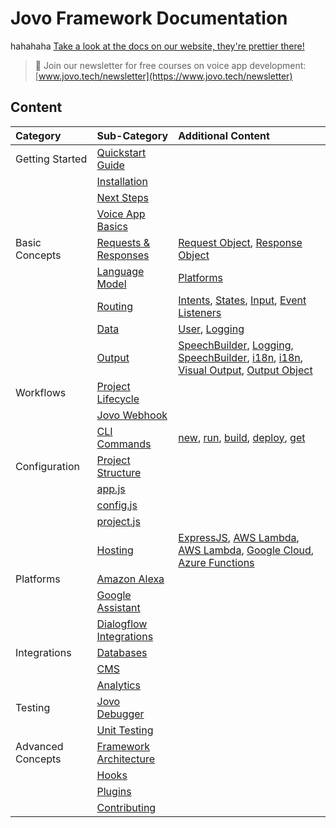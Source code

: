 # Jovo Framework Documentation
hahahaha
[Take a look at the docs on our website, they're prettier there!](https://www.jovo.tech/docs/)

> 🚀 Join our newsletter for free courses on voice app development: [www.jovo.tech/newsletter](https://www.jovo.tech/newsletter) 

## Content

Category | Sub-Category | Additional Content
:--- | :--- | :---
Getting Started | [Quickstart Guide](./getting-started) | &nbsp;
&nbsp; | [Installation](./getting-started/installation.md) | &nbsp;
&nbsp; | [Next Steps](./getting-started/next-steps.md) | &nbsp;
&nbsp; | [Voice App Basics](./getting-started/voice-app-basics.md) | &nbsp;
Basic Concepts | [Requests & Responses](./basic-concepts/requests-responses) | [Request Object](./basic-concepts/requests-responses/request.md), [Response Object](./basic-concepts/requests-responses/response.md)
&nbsp; | [Language Model](./basic-concepts/model)  | [Platforms](./basic-concepts/model/platforms)
&nbsp; | [Routing](./basic-concepts/routing)  | [Intents](./basic-concepts/routing/intents.md), [States](./basic-concepts/routing/states.md), [Input](./basic-concepts/routing/input.md), [Event Listeners](./basic-concepts/routing/event-listeners.md)
&nbsp; | [Data](./basic-concepts/data)  | [User](./basic-concepts/data/user.md), [Logging](./basic-concepts/data/logging.md)
&nbsp; | [Output](./basic-concepts/output)  | [SpeechBuilder](./basic-concepts/output/speechbuilder.md), [Logging](./basic-concepts/output/logging.md), [SpeechBuilder](./basic-concepts/output/speechbuilder.md), [i18n](./basic-concepts/output/i18n.md), [i18n](./basic-concepts/output/i18n.md), [Visual Output](./basic-concepts/output/visual-output.md), [Output Object](./basic-concepts/output/object.md)
Workflows | [Project Lifecycle](./workflows/project-lifecycle.md) | &nbsp;
&nbsp;| [Jovo Webhook](./workflows/jovo-webhook.md) | &nbsp;
&nbsp; | [CLI Commands](./workflows/cli)  | [new](./workflows/cli/new.md), [run](./workflows/cli/run.md), [build](./workflows/cli/build.md), [deploy](./workflows/cli/deploy.md), [get](./workflows/cli/get.md)
Configuration | [Project Structure](./configuration/project-structure.md) | &nbsp;
&nbsp; | [app.js](./configuration/app-js.md) | &nbsp;
&nbsp; | [config.js](./configuration/config-js.md) | &nbsp;
&nbsp; | [project.js](./configuration/project-js.md) | &nbsp;
&nbsp; | [Hosting](./configuration/hosting) | [ExpressJS](./configuration/hosting/express-js.md), [AWS Lambda](./configuration/hosting/aws-lambda.md), [AWS Lambda](./configuration/hosting/aws-lambda.md), [Google Cloud](./configuration/hosting/google-cloud-functions.md), [Azure Functions](./configuration/hosting/azure-functions.md)
Platforms | [Amazon Alexa](./platforms/amazon-alexa) | &nbsp;
&nbsp; | [Google Assistant](./platforms/google-assistant) | &nbsp;
&nbsp; | [Dialogflow Integrations](./platforms/google-assistant) | &nbsp;
Integrations | [Databases](./integrations/databases) | &nbsp;
&nbsp; | [CMS](./integrations/cms) | &nbsp;
&nbsp; | [Analytics](./integrations/analytics) | &nbsp;
Testing | [Jovo Debugger](./testing/debugger.md) | &nbsp;
&nbsp; | [Unit Testing](./testing/unit-testing.md) | &nbsp;
Advanced Concepts | [Framework Architecture](./advanced-concepts/architecture.md) | &nbsp;
&nbsp; | [Hooks](./advanced-concepts/hooks.md) | &nbsp;
&nbsp; | [Plugins](./advanced-concepts/plugins.md) | &nbsp;
&nbsp; | [Contributing](./advanced-concepts/contributing.md) | &nbsp;
